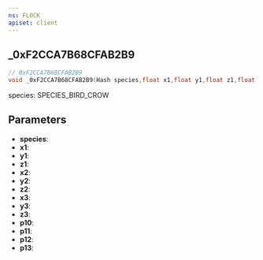 ```yaml
---
ns: FLOCK
apiset: client
---
```

## _0xF2CCA7B68CFAB2B9

```c
// 0xF2CCA7B68CFAB2B9
void _0xF2CCA7B68CFAB2B9(Hash species,float x1,float y1,float z1,float x2,float y2,float z2,float x3,float y3,float z3,float p10,float p11,float p12,float p13);
```

species: SPECIES_BIRD_CROW

## Parameters
* **species**:
* **x1**:
* **y1**:
* **z1**:
* **x2**:
* **y2**:
* **z2**:
* **x3**:
* **y3**:
* **z3**:
* **p10**:
* **p11**:
* **p12**:
* **p13**: